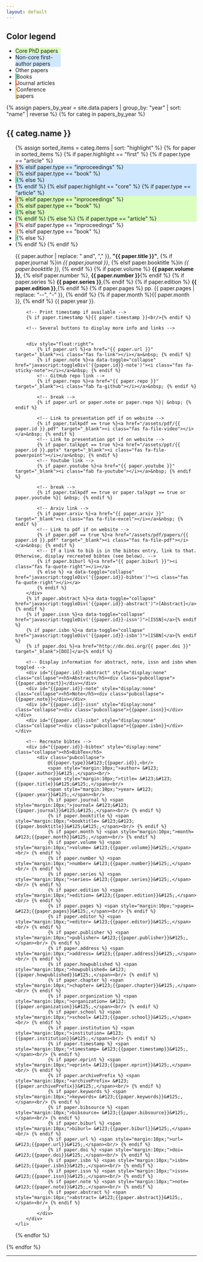 ```yaml
---
layout: default
---
```


<h2>Color legend</h2>

<div class="pubs"><ul>
<li style="background-color:#daffbe;width:25%"> Core PhD papers </li>
<li style="background-color:#d0e8ff;width:25%"> Non-core first-author papers </li>
<li style="width:25%"> Other papers </li>
<li style="border-left: 3px solid #3BD19C; width:25%"> Books </li>
<li style="border-left: 3px solid #ff6a49; width:25%"> Journal articles </li>
<li style="border-left: 3px solid #ffbe55; width:25%"> Conference papers </li>
</ul></div>

<!-- Group papers by year, display in reverse order (most recent first) -->
{% assign papers_by_year = site.data.papers | group_by: "year" | sort: "name" | reverse %}
{% for categ in papers_by_year %}
  <h2 id="{{ categ.name }}">{{ categ.name }}</h2> <!-- Display current year -->
  <div class="pubs"><ul>
  <!-- Display each paper, ordered by highlight type: core, first, none. Color code based on core/first, also on paper type: article/proceedings -->
  {% assign sorted_items = categ.items | sort: "highlight" %}
  {% for paper in sorted_items %}
	{% if paper.highlight == "first" %}
		{% if paper.type == "article" %}
			<li style="background-color:#d0e8ff; border-left: 3px solid #ff6a49">
		{% elsif paper.type == "inproceedings" %}
			<li style="background-color:#d0e8ff; border-left: 3px solid #ffbe55">
		{% elsif paper.type == "book" %}
			<li style="background-color:#d0e8ff; border-left: 3px solid #3BD19C">
		{% else %}
			<li style="background-color:#d0e8ff">
		{% endif %}
	{% elsif paper.highlight == "core" %}
		{% if paper.type == "article" %}
			<li style="background-color:#daffbe; border-left: 3px solid #ff6a49">
		{% elsif paper.type == "inproceedings" %}
			<li style="background-color:#daffbe; border-left: 3px solid #ffbe55">
		{% elsif paper.type == "book" %}
			<li style="background-color:#daffbe; border-left: 3px solid #3BD19C">
		{% else %}
			<li style="background-color:#daffbe">
		{% endif %}
	{% else %}
		{% if paper.type == "article" %}
			<li style="border-left: 3px solid #ff6a49">
		{% elsif paper.type == "inproceedings" %}
			<li style="border-left: 3px solid #ffbe55">
		{% elsif paper.type == "book" %}
			<li style="border-left: 3px solid #3BD19C">
		{% else %}
			<li>
		{% endif %}
	{% endif %}
		<!-- Display citation, IEEE style -->
		<p>
			{{ paper.author | replace: " and", "," }},
			<b>"{{ paper.title }}"</b>, 
			{% if paper.journal %}in  <em>{{ paper.journal }}</em>, {% elsif paper.booktitle %}in <em>{{ paper.booktitle }}</em>, {% endif %}
			{% if paper.volume %} <strong>{{ paper.volume }}</strong>, {% elsif paper.number %}, <strong>{{ paper.number }}</strong>{% endif %}
			{% if paper.series %} <strong>{{ paper.series }}</strong>,{% endif %}
			{% if paper.edition %} <strong>{{ paper.edition }}</strong>,{% endif %}
			{% if paper.pages %} pp. {{ paper.pages | replace: "--", "-" }}, {% endif %}
			{% if paper.month %}{{ paper.month }}, {% endif %} {{ paper.year }}.
		</p>
		
		<!-- Print timestamp if available -->
		{% if paper.timestamp %}{{ paper.timestamp }}<br/>{% endif %}

		<!-- Several buttons to display more info and links -->
		
		
		<div style="float:right">
			{% if paper.url %}<a href="{{ paper.url }}" target="_blank"><i class="fas fa-link"></i></a>&nbsp; {% endif %}
			{% if paper.note %}<a data-toggle="collapse" href="javascript:toggleDiv('{{paper.id}}-note')"><i class="fas fa-sticky-note"></i></a>&nbsp; {% endif %}
			<!-- GitHub repo link -->
			{% if paper.repo %}<a href="{{ paper.repo }}" target="_blank"><i class="fab fa-github"></i></a>&nbsp; {% endif %}
			
			<!-- break -->
			{% if paper.url or paper.note or paper.repo %}| &nbsp; {% endif %}
			
			<!-- Link to presentation pdf if on website -->
			{% if paper.talkpdf == true %}<a href="/assets/pdf/{{ paper.id }}.pdf" target="_blank"><i class="fas fa-file-video"></i></a>&nbsp; {% endif %}
			<!-- Link to presentation ppt if on website -->
			{% if paper.talkppt == true %}<a href="/assets/ppt/{{ paper.id }}.pptx" target="_blank"><i class="fas fa-file-powerpoint"></i></a>&nbsp; {% endif %}
			<!-- Youtube link -->
			{% if paper.youtube %}<a href="{{ paper.youtube }}" target="_blank"><i class="fab fa-youtube"></i></a>&nbsp; {% endif %}
			
			<!-- break -->
			{% if paper.talkpdf == true or paper.talkppt == true or paper.youtube %}| &nbsp; {% endif %}
			
			<!-- Arxiv link -->
			{% if paper.arxiv %}<a href="{{ paper.arxiv }}" target="_blank"><i class="fas fa-file-excel"></i></a>&nbsp; {% endif %}
			<!-- Link to pdf if on website -->
			{% if paper.pdf == true %}<a href="/assets/pdf/papers/{{ paper.id }}.pdf" target="_blank"><i class="fas fa-file-pdf"></i></a>&nbsp; {% endif %}
			<!-- If a link to bib is in the bibtex entry, link to that. Otherwise, display recreated bibtex (see below). -->
			{% if paper.biburl %}<a href="{{ paper.biburl }}"><i class="fas fa-quote-right"></i></a> 
			{% else %} <a data-toggle="collapse" href="javascript:toggleDiv('{{paper.id}}-bibtex')"><i class="fas fa-quote-right"></i></a> 
			{% endif %}
		</div> 
		{% if paper.abstract %}<a data-toggle="collapse" href="javascript:toggleDiv('{{paper.id}}-abstract')">[Abstract]</a>{% endif %}
		{% if paper.issn %}<a data-toggle="collapse" href="javascript:toggleDiv('{{paper.id}}-issn')">[ISSN]</a>{% endif %}
		{% if paper.isbn %}<a data-toggle="collapse" href="javascript:toggleDiv('{{paper.id}}-isbn')">[ISBN]</a>{% endif %}
		{% if paper.doi %}<a href="http://dx.doi.org/{{ paper.doi }}" target="_blank">[DOI]</a>{% endif %}
		
		<!-- Display information for abstract, note, issn and isbn when toggled -->
		<div id="{{paper.id}}-abstract" style="display:none" class="collapse"><h5>Abstract</h5><div class="pubcollapse">{{paper.abstract}}</div></div>
		<div id="{{paper.id}}-note" style="display:none" class="collapse"><h5>Note</h5><div class="pubcollapse">{{paper.note}}</div></div>
		<div id="{{paper.id}}-issn" style="display:none" class="collapse"><div class="pubcollapse">{{paper.issn}}</div></div>
		<div id="{{paper.id}}-isbn" style="display:none" class="collapse"><div class="pubcollapse">{{paper.isbn}}</div></div>
		
		<!-- Recreate bibtex -->
		<div id="{{paper.id}}-bibtex" style="display:none" class="collapse"><h5>BibTex</h5>
			<div class="pubcollapse">
				@{{paper.type}}&#123;{{paper.id}},<br/>
				<span style="margin:10px;">author= &#123;{{paper.author}}&#125;,</span><br/>
				<span style="margin:10px;">title= &#123;&#123;{{paper.title}}&#125;&#125;,</span><br/>
				<span style="margin:10px;">year= &#123;{{paper.year}}&#125;,</span><br/>
				{% if paper.journal %} <span style="margin:10px;">journal= &#123;&#123;{{paper.journal}}&#125;&#125;,</span><br/> {% endif %}
				{% if paper.booktitle %} <span style="margin:10px;">booktitle= &#123;&#123;{{paper.booktitle}}&#125;&#125;,</span><br/> {% endif %}
				{% if paper.month %} <span style="margin:10px;">month= &#123;{{paper.month}}&#125;,</span><br/> {% endif %}
				{% if paper.volume %} <span style="margin:10px;">volume= &#123;{{paper.volume}}&#125;,</span><br/> {% endif %}
				{% if paper.number %} <span style="margin:10px;">number= &#123;{{paper.number}}&#125;,</span><br/> {% endif %}
				{% if paper.series %} <span style="margin:10px;">series= &#123;{{paper.series}}&#125;,</span><br/> {% endif %}
				{% if paper.edition %} <span style="margin:10px;">edition= &#123;{{paper.edition}}&#125;,</span><br/> {% endif %}
				{% if paper.pages %} <span style="margin:10px;">pages= &#123;{{paper.pages}}&#125;,</span><br/> {% endif %}
				{% if paper.editor %} <span style="margin:10px;">editor= &#123;{{paper.editor}}&#125;,</span><br/> {% endif %}
				{% if paper.publisher %} <span style="margin:10px;">publisher= &#123;{{paper.publisher}}&#125;,</span><br/> {% endif %}
				{% if paper.address %} <span style="margin:10px;">address= &#123;{{paper.address}}&#125;,</span><br/> {% endif %}
				{% if paper.howpublished %} <span style="margin:10px;">howpublished= &#123;{{paper.howpublished}}&#125;,</span><br/> {% endif %}
				{% if paper.chapter %} <span style="margin:10px;">chapter= &#123;{{paper.chapter}}&#125;,</span><br/> {% endif %}
				{% if paper.organization %} <span style="margin:10px;">organization= &#123;{{paper.organization}}&#125;,</span><br/> {% endif %}
				{% if paper.school %} <span style="margin:10px;">school= &#123;{{paper.school}}&#125;,</span><br/> {% endif %}
				{% if paper.institution %} <span style="margin:10px;">institution= &#123;{{paper.institution}}&#125;,</span><br/> {% endif %}
				{% if paper.timestamp %} <span style="margin:10px;">timestamp= &#123;{{paper.timestamp}}&#125;,</span><br/> {% endif %}
				{% if paper.eprint %} <span style="margin:10px;">eprint= &#123;{{paper.eprint}}&#125;,</span><br/> {% endif %}
				{% if paper.archivePrefix %} <span style="margin:10px;">archivePrefix= &#123;{{paper.archivePrefix}}&#125;,</span><br/> {% endif %}
				{% if paper.keywords %} <span style="margin:10px;">keywords= &#123;{{paper.keywords}}&#125;,</span><br/> {% endif %}
				{% if paper.bibsource %} <span style="margin:10px;">bibsource= &#123;{{paper.bibsource}}&#125;,</span><br/> {% endif %}
				{% if paper.biburl %} <span style="margin:10px;">biburl= &#123;{{paper.biburl}}&#125;,</span><br/> {% endif %}
				{% if paper.url %} <span style="margin:10px;">url= &#123;{{paper.url}}&#125;,</span><br/> {% endif %}
				{% if paper.doi %} <span style="margin:10px;">doi= &#123;{{paper.doi}}&#125;,</span><br/> {% endif %}
				{% if paper.isbn %} <span style="margin:10px;">isbn= &#123;{{paper.isbn}}&#125;,</span><br/> {% endif %}
				{% if paper.issn %} <span style="margin:10px;">issn= &#123;{{paper.issn}}&#125;,</span><br/> {% endif %}
				{% if paper.note %} <span style="margin:10px;">note= &#123;{{paper.note}}&#125;,</span><br/> {% endif %}
				{% if paper.abstract %} <span style="margin:10px;">abstract= &#123;{{paper.abstract}}&#125;,</span><br/> {% endif %}
				}
			</div>
		</div>
	</li>
  {% endfor %}
  </ul></div>
{% endfor %}

<!---
### [](#header-3)Under review
MoBoGDL
-->


<hr> 

<div class="contactfooter"><a href="mailto:r.d.gaina@qmul.ac.uk"><i class="fas fa-envelope"></i></a> <a href="https://www.researchgate.net/profile/Raluca_Gaina"><i class="fab fa-researchgate"></i></a> <a href="https://scholar.google.co.uk/citations?user=tC5klQYAAAAJ"><i class="fab fa-google"></i></a> <a href="https://www.linkedin.com/in/raluca-gaina-347518114/"><i class="fab fa-linkedin"></i></a> <a href="https://twitter.com/b_gum22"><i class="fab fa-twitter"></i></a> <a href="https://publists.qmul.ac.uk/userprofile.html?uid=41431&em=false"><i class="fas fa-archive"></i></a></div>
